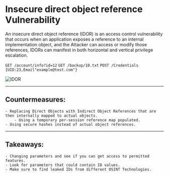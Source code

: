 # Insecure direct object reference Vulnerability

An insecure direct object reference (IDOR) is an access control vulnerability that occurs when an application exposes a reference to an internal implementation object, and the Attacker can access or modify those references, IDORs can manifest in both horizontal and vertical privilege escalation.


`GET /account/info?id=12`
`GET /backup/10.txt`
`POST /Credentials
	{UID:23,Email"example@test.com"}
`

![IDOR](https://securiumsolutions.com/blog/wp-content/uploads/2020/11/idor-1024x512.png)

***

## Countermeasures:

	- Replacing Direct Objects with Indirect Object References that are then internally mapped to actual objects.
		- Using a temporary per-session reference map populated.
	- Using secure hashes instead of actual object references.

***

## Takeaways: 

	- Changing parameters and see if you can get access to permitted features.
	- Look for parameters that could contain ID values.
	- Make sure to find leaked IDs from different OSINT Technologies.

